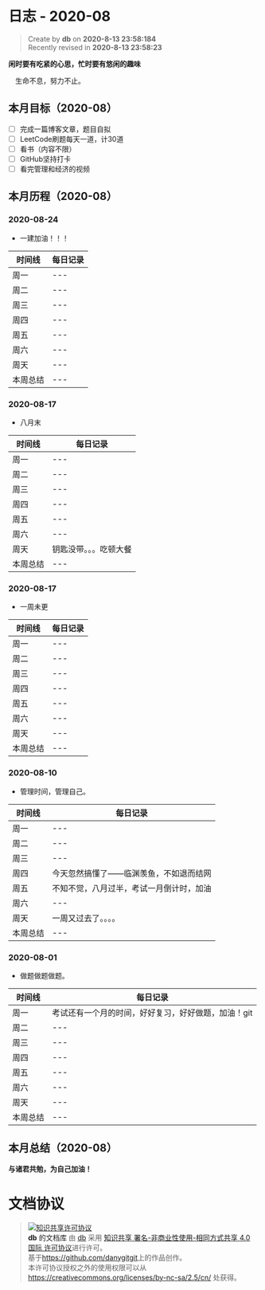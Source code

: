 日志 - 2020-08
===

> Create by **db** on **2020-8-13 23:58:184**  
> Recently revised in **2020-8-13 23:58:23**

**闲时要有吃紧的心思，忙时要有悠闲的趣味**

<!-- 一建复习开始时间：2019-12-16 -->

&emsp;生命不息，努力不止。

## 本月目标（2020-08）

* [ ] 完成一篇博客文章，题目自拟
* [ ] LeetCode刷题每天一道，计30道
* [ ] 看书（内容不限）
* [ ] GitHub坚持打卡
* [ ] 看完管理和经济的视频

## 本月历程（2020-08）

<!-- ### 2020-08-01

- slogan

| 时间线   | 每日记录 |
| -------- | -------- |
| 周一     | ---      |
| 周二     | ---      |
| 周三     | ---      |
| 周四     | ---      |
| 周五     | ---      |
| 周六     | ---      |
| 周天     | ---      |
| 本周总结 | ---      | --> 
### 2020-08-24

- 一建加油！！！

| 时间线   | 每日记录 |
| -------- | -------- |
| 周一     | ---      |
| 周二     | ---      |
| 周三     | ---      |
| 周四     | ---      |
| 周五     | ---      |
| 周六     | ---      |
| 周天     | ---      |
| 本周总结 | ---      | 
### 2020-08-17

- 八月末

| 时间线   | 每日记录 |
| -------- | -------- |
| 周一     | ---      |
| 周二     | ---      |
| 周三     | ---      |
| 周四     | ---      |
| 周五     | ---      |
| 周六     | ---      |
| 周天     | 钥匙没带。。。吃顿大餐      |
| 本周总结 | ---      |

### 2020-08-17

- 一周未更

| 时间线   | 每日记录 |
| -------- | -------- |
| 周一     | ---      |
| 周二     | ---      |
| 周三     | ---      |
| 周四     | ---      |
| 周五     | ---      |
| 周六     | ---      |
| 周天     | ---      |
| 本周总结 | ---      | 

### 2020-08-10

- 管理时间，管理自己。

| 时间线   | 每日记录                                 |
| -------- | ---------------------------------------- |
| 周一     | ---                                      |
| 周二     | ---                                      |
| 周三     | ---                                      |
| 周四     | 今天忽然搞懂了——临渊羡鱼，不如退而结网   |
| 周五     | 不知不觉，八月过半，考试一月倒计时，加油 |
| 周六     | ---                                      |
| 周天     | 一周又过去了。。。。                     |
| 本周总结 | ---                                      |

### 2020-08-01

- 做题做题做题。

| 时间线   | 每日记录 |
| -------- | -------- |
| 周一     | 考试还有一个月的时间，好好复习，好好做题，加油！git       |
| 周二     | ---      |
| 周三     | ---      |
| 周四     | ---      |
| 周五     | ---      |
| 周六     | ---      |
| 周天     | ---      |
| 本周总结 | ---      |


## 本月总结（2020-08）

**与诸君共勉，为自己加油！**

# 文档协议
> <a rel="license" href="http://creativecommons.org/licenses/by-nc-sa/4.0/"><img alt="知识共享许可协议" style="border-width:0" src="https://i.creativecommons.org/l/by-nc-sa/4.0/88x31.png" /></a><br /><a xmlns:dct="http://purl.org/dc/terms/" property="dct:title">**db** 的文档库</a> 由 <a xmlns:cc="http://creativecommons.org/ns#" href="db" property="cc:attributionName" rel="cc:attributionURL">db</a> 采用 <a rel="license" href="http://creativecommons.org/licenses/by-nc-sa/4.0/">知识共享 署名-非商业性使用-相同方式共享 4.0 国际 许可协议</a>进行许可。<br />基于<a xmlns:dct="http://purl.org/dc/terms/" href="https://github.com/danygitgit" rel="dct:source">https://github.com/danygitgit</a>上的作品创作。<br />本许可协议授权之外的使用权限可以从 <a xmlns:cc="http://creativecommons.org/ns#" href="https://creativecommons.org/licenses/by-nc-sa/2.5/cn/" rel="cc:morePermissions">https://creativecommons.org/licenses/by-nc-sa/2.5/cn/</a> 处获得。
